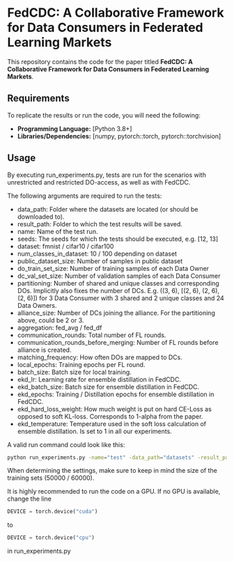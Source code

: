 # FedCDC: A Collaborative Framework for Data Consumers in Federated Learning Markets

This repository contains the code for the paper titled **FedCDC: A Collaborative Framework for Data Consumers in Federated Learning Markets**.

## Requirements
To replicate the results or run the code, you will need the following:

- **Programming Language:** [Python 3.8+]
- **Libraries/Dependencies:** [numpy, pytorch::torch, pytorch::torchvision]

## Usage
By executing run_experiments.py, tests are run for the scenarios with unrestricted and restricted DO-access, as well as with FedCDC. 

 The following arguments are required to run the tests:
* data_path: Folder where the datasets are located (or should be downloaded to).
* result_path: Folder to which the test results will be saved.
* name: Name of the test run.
* seeds: The seeds for which the tests should be executed, e.g. [12, 13]
* dataset: fmnist / cifar10 / cifar100
* num_classes_in_dataset: 10 / 100 depending on dataset
* public_dataset_size: Number of samples in public dataset
* do_train_set_size: Number of training samples of each Data Owner
* dc_val_set_size: Number of validation samples of each Data Consumer
* partitioning: Number of shared and unique classes and corresponding DOs. Implicitly also fixes the number of DCs. E.g. ((3, 6), [(2, 6), (2, 6), (2, 6)]) for 3 Data Consumer with 3 shared and 2 unique classes and 24 Data Owners.
* alliance_size: Number of DCs joining the alliance. For the partitioning above, could be 2 or 3.
* aggregation: fed_avg / fed_df
* communication_rounds: Total number of FL rounds.
* communication_rounds_before_merging: Number of FL rounds before alliance is created.
* matching_frequency: How often DOs are mapped to DCs.
* local_epochs: Training epochs per FL round.
* batch_size: Batch size for local training.
* ekd_lr: Learning rate for ensemble distillation in FedCDC.
* ekd_batch_size: Batch size for ensemble distillation in FedCDC.
* ekd_epochs: Training / Distillation epochs for ensemble distillation in FedCDC.
* ekd_hard_loss_weight: How much weight is put on hard CE-Loss as opposed to soft KL-loss. Corresponds to 1-alpha from the paper.
* ekd_temperature: Temperature used in the soft loss calculation of ensemble distillation. Is set to 1 in all our experiments.

A valid run command could look like this:

```bash
python run_experiments.py -name="test" -data_path="datasets" -result_path="results" -alliance_size=3 -seeds="[12]" -aggregation=fed_avg -communication_rounds=50 -communication_rounds_before_merging=10 -matching_frequency=5 -local_epochs=5 -batch_size=32 -dataset=cifar10 -num_classes_in_dataset=10 -public_dataset_size=5000 -do_train_set_size=1000 -dc_val_set_size=2000 -partitioning="((2, 6), [(2, 6), (2, 6), (2, 6)])" -ekd_lr=0.001 -ekd_batch_size=32 -ekd_epochs=10 -ekd_temperature=1 -ekd_hard_loss_weight=0.0
```
When determining the settings, make sure to keep in mind the size of the training sets (50000 / 60000). 

It is highly recommended to run the code on a GPU. If no GPU is available, change the line
```python
DEVICE = torch.device("cuda")
```
to

```python
DEVICE = torch.device("cpu")
```

in run_experiments.py
